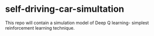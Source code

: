 # self-driving-car-simultation
This repo will contain a simulation model of Deep Q learning- simplest reinforcement learning technique.
